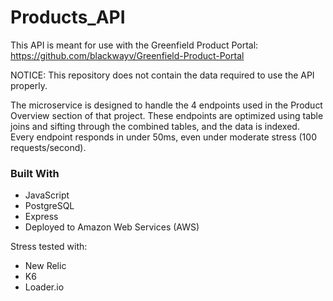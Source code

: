 # Products_API
This API is meant for use with the Greenfield Product Portal: https://github.com/blackwayv/Greenfield-Product-Portal

NOTICE: This repository does not contain the data required to use the API properly. 

The microservice is designed to handle the 4 endpoints used in the Product Overview section of that project. These endpoints are optimized using table joins and sifting through the combined tables, and the data is indexed. Every endpoint responds in under 50ms, even under moderate stress (100 requests/second).

### Built With
* JavaScript
* PostgreSQL
* Express
* Deployed to Amazon Web Services (AWS)

Stress tested with:
* New Relic
* K6
* Loader.io
